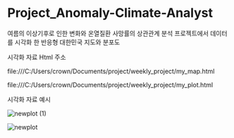 # Project_Anomaly-Climate-Analyst
여름의 이상기후로 인한 변화와 온열질환 사망률의 상관관계 분석 프로젝트에서 데이터를 시각화 한 반응형 대한민국 지도와 분포도

시각화 자료 Html 주소

file:///C:/Users/crown/Documents/project/weekly_project/my_map.html

file:///C:/Users/crown/Documents/project/weekly_project/my_plot.html

시각화 자료 예시

![newplot (1)](https://github.com/user-attachments/assets/d79efd16-449d-486c-b451-b95f049d80e4)

![newplot](https://github.com/user-attachments/assets/2170504d-d59c-4d69-83cd-57ceb7cc2740)

